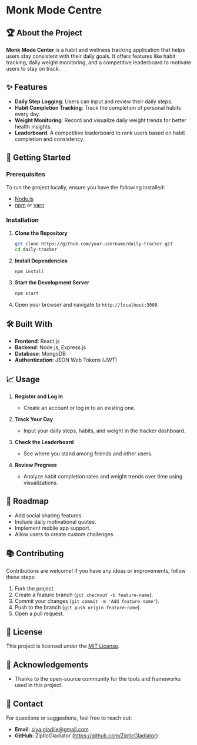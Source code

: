 # Monk Mode Centre 

## 🏆 About the Project  
**Monk Mode Center** is a habit and wellness tracking application that helps users stay consistent with their daily goals. It offers features like habit tracking, daily weight monitoring, and a competitive leaderboard to motivate users to stay on track.  

## ✨ Features  
- **Daily Step Logging**: Users can input and review their daily steps.  
- **Habit Completion Tracking**: Track the completion of personal habits every day.  
- **Weight Monitoring**: Record and visualize daily weight trends for better health insights.  
- **Leaderboard**: A competitive leaderboard to rank users based on habit completion and consistency.  

## 🚀 Getting Started  

### Prerequisites  
To run the project locally, ensure you have the following installed:  
- [Node.js](https://nodejs.org/)  
- [npm](https://www.npmjs.com/) or [yarn](https://yarnpkg.com/)  

### Installation  

1. **Clone the Repository**  
   ```bash  
   git clone https://github.com/your-username/daily-tracker.git  
   cd daily-tracker  
   ```  

2. **Install Dependencies**  
   ```bash  
   npm install  
   ```  

3. **Start the Development Server**  
   ```bash  
   npm start  
   ```  

4. Open your browser and navigate to `http://localhost:3000`.  

## 🛠️ Built With  
- **Frontend**: React.js  
- **Backend**: Node.js, Express.js  
- **Database**: MongoDB  
- **Authentication**: JSON Web Tokens (JWT)  

## 📈 Usage  

1. **Register and Log In**  
   - Create an account or log in to an existing one.  

2. **Track Your Day**  
   - Input your daily steps, habits, and weight in the tracker dashboard.  

3. **Check the Leaderboard**  
   - See where you stand among friends and other users.  

4. **Review Progress**  
   - Analyze habit completion rates and weight trends over time using visualizations.  

## 🎯 Roadmap  
- Add social sharing features.  
- Include daily motivational quotes.  
- Implement mobile app support.  
- Allow users to create custom challenges.  

## 📚 Contributing  
Contributions are welcome! If you have any ideas or improvements, follow these steps:  
1. Fork the project.  
2. Create a feature branch (`git checkout -b feature-name`).  
3. Commit your changes (`git commit -m 'Add feature-name'`).  
4. Push to the branch (`git push origin feature-name`).  
5. Open a pull request.  

## 📜 License  
This project is licensed under the [MIT License](LICENSE).  

## 🙌 Acknowledgements  
- Thanks to the open-source community for the tools and frameworks used in this project.  

## 📨 Contact  
For questions or suggestions, feel free to reach out:  
- **Email**: siya.gladile@gmail.com  
- **GitHub**: ZipticGladiator (https://github.com/ZipticGladiator)  

